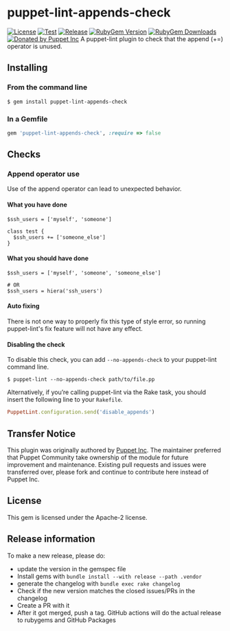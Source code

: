 puppet-lint-appends-check
====================================

[![License](https://img.shields.io/github/license/voxpupuli/puppet-lint-appends-check.svg)](https://github.com/voxpupuli/puppet-lint-appends-check/blob/master/LICENSE)
[![Test](https://github.com/voxpupuli/puppet-lint-appends-check/actions/workflows/test.yml/badge.svg)](https://github.com/voxpupuli/puppet-lint-appends-check/actions/workflows/test.yml)
[![Release](https://github.com/voxpupuli/puppet-lint-appends-check/actions/workflows/release.yml/badge.svg)](https://github.com/voxpupuli/puppet-lint-appends-check/actions/workflows/release.yml)
[![RubyGem Version](https://img.shields.io/gem/v/puppet-lint-appends-check.svg)](https://rubygems.org/gems/puppet-lint-appends-check)
[![RubyGem Downloads](https://img.shields.io/gem/dt/puppet-lint-appends-check.svg)](https://rubygems.org/gems/puppet-lint-appends-check)
[![Donated by Puppet Inc](https://img.shields.io/badge/donated%20by-Puppet%20Inc-fb7047.svg)](#transfer-notice)
A puppet-lint plugin to check that the append (+=) operator is unused.

## Installing

### From the command line

```shell
$ gem install puppet-lint-appends-check
```

### In a Gemfile

```ruby
gem 'puppet-lint-appends-check', :require => false
```

## Checks

### Append operator use

Use of the append operator can lead to unexpected behavior.

#### What you have done

```puppet
$ssh_users = ['myself', 'someone']

class test {
  $ssh_users += ['someone_else']
}
```

#### What you should have done

```puppet
$ssh_users = ['myself', 'someone', 'someone_else']

# OR
$ssh_users = hiera('ssh_users')
```

#### Auto fixing

There is not one way to properly fix this type of style error, so
running puppet-lint's fix feature will not have any effect.

#### Disabling the check

To disable this check, you can add `--no-appends-check` to your puppet-lint command line.

```shell
$ puppet-lint --no-appends-check path/to/file.pp
```

Alternatively, if you’re calling puppet-lint via the Rake task, you should insert the following line to your `Rakefile`.

```ruby
PuppetLint.configuration.send('disable_appends')
```
## Transfer Notice

This plugin was originally authored by [Puppet Inc](http://puppet.com).
The maintainer preferred that Puppet Community take ownership of the module for future improvement and maintenance.
Existing pull requests and issues were transferred over, please fork and continue to contribute here instead of Puppet Inc.

## License

This gem is licensed under the Apache-2 license.

## Release information

To make a new release, please do:
* update the version in the gemspec file
* Install gems with `bundle install --with release --path .vendor`
* generate the changelog with `bundle exec rake changelog`
* Check if the new version matches the closed issues/PRs in the changelog
* Create a PR with it
* After it got merged, push a tag. GitHub actions will do the actual release to rubygems and GitHub Packages
